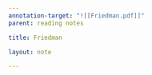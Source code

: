 ```yaml
---
annotation-target: "![[Friedman.pdf]]"
parent: reading notes

title: Friedman

layout: note

---
```

